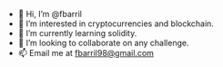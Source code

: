 - 👋 Hi, I’m @fbarril
- 👀 I’m interested in cryptocurrencies and blockchain.
- 🌱 I’m currently learning solidity.
- 💞️ I’m looking to collaborate on any challenge.
- 📫 Email me at fbarril98@gmail.com

<!---
fbarril/fbarril is a ✨ special ✨ repository because its `README.md` (this file) appears on your GitHub profile.
You can click the Preview link to take a look at your changes.
--->
